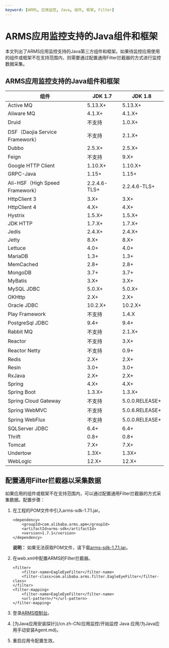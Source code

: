 ```yaml
---
keyword: [ARMS, 应用监控, Java, 组件, 框架, Filter]
---
```


# ARMS应用监控支持的Java组件和框架

本文列出了ARMS应用监控支持的Java第三方组件和框架。如果待监控应用使用的组件或框架不在支持范围内，则需要通过配置通用Filter拦截器的方式进行监控数据采集。

## ARMS应用监控支持的Java组件和框架

|组件|JDK 1.7|JDK 1.8|
|--|-------|-------|
|Active MQ|5.13.X+|5.13.X+|
|Aliware MQ|4.1.X+|4.1.X+|
|Druid|不支持|1.0.X+|
|DSF（Daojia Service Framework）|不支持|2.1.X+|
|Dubbo|2.5.X+|2.5.X+|
|Feign|不支持|9.X+|
|Google HTTP Client|1.10.X+|1.10.X+|
|GRPC-Java|1.15+|1.15+|
|Ali-HSF（High Speed Framework）|2.2.4.6-TLS+|2.2.4.6-TLS+|
|HttpClient 3|3.X+|3.X+|
|HttpClient 4|4.X+|4.X+|
|Hystrix|1.5.X+|1.5.X+|
|JDK HTTP|1.7.X+|1.7.X+|
|Jedis|2.4.X+|2.4.X+|
|Jetty|8.X+|8.X+|
|Lettuce|4.0+|4.0+|
|MariaDB|1.3+|1.3+|
|MemCached|2.8+|2.8+|
|MongoDB|3.7+|3.7+|
|MyBatis|3.X+|3.X+|
|MySQL JDBC|5.0.X+|5.0.X+|
|OKHttp|2.X+|2.X+|
|Oracle JDBC|10.2.X+|10.2.X+|
|Play Framework|不支持|1.4.X|
|PostgreSql JDBC|9.4+|9.4+|
|Rabbit MQ|不支持|2.1.X+|
|Reactor|不支持|3.X+|
|Reactor Netty|不支持|0.9+|
|Redis|2.X+|2.X+|
|Resin|3.0+|3.0+|
|RxJava|2.X+|2.X+|
|Spring|4.X+|4.X+|
|Spring Boot|1.3.X+|1.3.X+|
|Spring Cloud Gateway|不支持|5.0.0.RELEASE+|
|Spring WebMVC|不支持|5.0.6.RELEASE+|
|Spring WebFlux|不支持|5.0.0.RELEASE+|
|SQLServer JDBC|6.4+|6.4+|
|Thrift|0.8+|0.8+|
|Tomcat|7.X+|7.X+|
|Undertow|1.3X+|1.3X+|
|WebLogic|12.X+|12.X+|

## 配置通用Filter拦截器以采集数据

如果应用的组件或框架不在支持范围内，可以通过配置通用Filter拦截器的方式采集数据。配置步骤：

1.  在工程的POM文件中引入arms-sdk-1.7.1.jar。

    ```
    <dependency>
        <groupId>com.alibaba.arms.apm</groupId>
        <artifactId>arms-sdk</artifactId>
        <version>1.7.1</version>
    </dependency>
    ```

    **说明：** 如果无法获取POM文件，请下载[arms-sdk-1.7.1.jar](https://aliware-images.oss-cn-hangzhou.aliyuncs.com/arms/arms-sdk-1.7.1.jar)。

2.  在web.xml中配置ARMS的Filter拦截器。

    ```
    <filter>
        <filter-name>EagleEyeFilter</filter-name>
        <filter-class>com.alibaba.arms.filter.EagleEyeFilter</filter-class>
    </filter>
    <filter-mapping>
        <filter-name>EagleEyeFilter</filter-name>
        <url-pattern>/*</url-pattern>
    </filter-mapping>
    ```

3.  登录[ARMS控制台](https://arms.console.aliyun.com/#/home)。
4.  [为Java应用安装探针](/cn.zh-CN/应用监控/开始监控 Java 应用/为Java应用手动安装Agent.md)。
5.  重启应用令配置生效。

